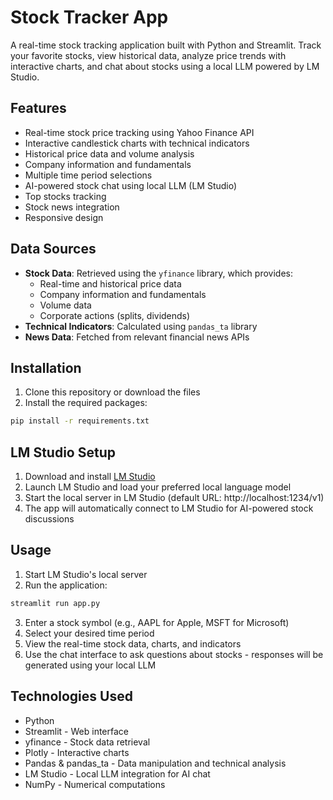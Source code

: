 # Stock Tracker App

A real-time stock tracking application built with Python and Streamlit. Track your favorite stocks, view historical data, analyze price trends with interactive charts, and chat about stocks using a local LLM powered by LM Studio.

## Features

- Real-time stock price tracking using Yahoo Finance API
- Interactive candlestick charts with technical indicators
- Historical price data and volume analysis
- Company information and fundamentals
- Multiple time period selections
- AI-powered stock chat using local LLM (LM Studio)
- Top stocks tracking
- Stock news integration
- Responsive design

## Data Sources

- **Stock Data**: Retrieved using the `yfinance` library, which provides:
  - Real-time and historical price data
  - Company information and fundamentals
  - Volume data
  - Corporate actions (splits, dividends)
- **Technical Indicators**: Calculated using `pandas_ta` library
- **News Data**: Fetched from relevant financial news APIs

## Installation

1. Clone this repository or download the files
2. Install the required packages:
```bash
pip install -r requirements.txt
```

## LM Studio Setup

1. Download and install [LM Studio](https://lmstudio.ai/)
2. Launch LM Studio and load your preferred local language model
3. Start the local server in LM Studio (default URL: http://localhost:1234/v1)
4. The app will automatically connect to LM Studio for AI-powered stock discussions

## Usage

1. Start LM Studio's local server
2. Run the application:
```bash
streamlit run app.py
```

3. Enter a stock symbol (e.g., AAPL for Apple, MSFT for Microsoft)
4. Select your desired time period
5. View the real-time stock data, charts, and indicators
6. Use the chat interface to ask questions about stocks - responses will be generated using your local LLM

## Technologies Used

- Python
- Streamlit - Web interface
- yfinance - Stock data retrieval
- Plotly - Interactive charts
- Pandas & pandas_ta - Data manipulation and technical analysis
- LM Studio - Local LLM integration for AI chat
- NumPy - Numerical computations
